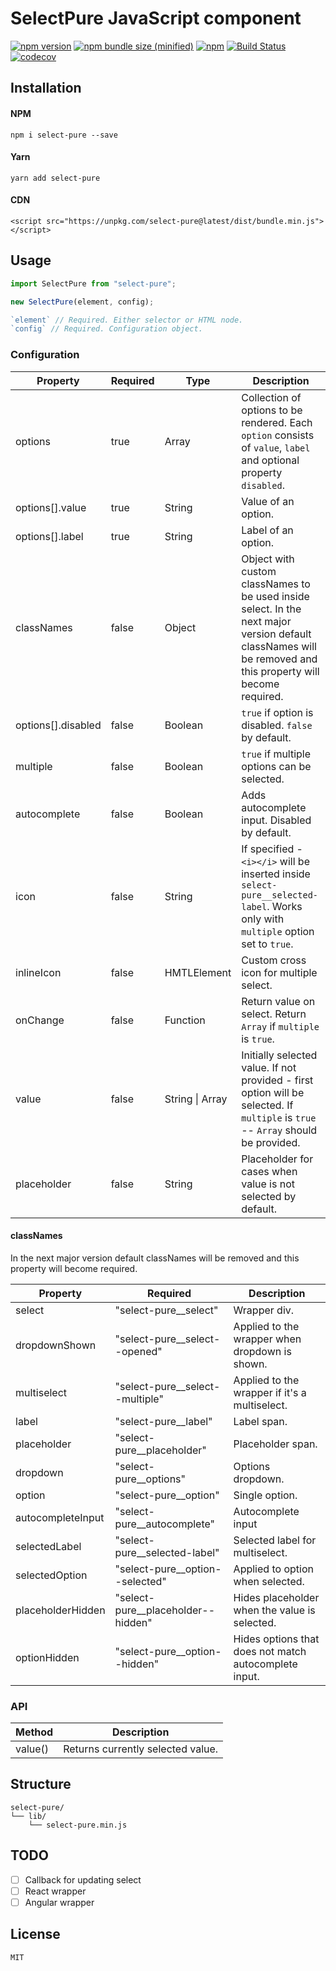 # SelectPure JavaScript component

[![npm version](https://img.shields.io/npm/v/select-pure.svg)](https://www.npmjs.com/package/select-pure)
[![npm bundle size (minified)](https://img.shields.io/bundlephobia/min/select-pure.svg)](https://www.npmjs.com/package/select-pure)
[![npm](https://img.shields.io/bundlephobia/minzip/select-pure.svg)](https://www.npmjs.com/package/select-pure)
[![Build Status](https://travis-ci.org/dudyn5ky1/select-pure.svg?branch=master)](https://travis-ci.org/dudyn5ky1/select-pure)
[![codecov](https://codecov.io/gh/dudyn5ky1/select-pure/branch/master/graph/badge.svg)](https://codecov.io/gh/dudyn5ky1/select-pure)

## Installation

#### NPM

```
npm i select-pure --save
```

#### Yarn

```
yarn add select-pure
```

#### CDN

```
<script src="https://unpkg.com/select-pure@latest/dist/bundle.min.js"></script>
```
## Usage

```javascript
import SelectPure from "select-pure";

new SelectPure(element, config);

`element` // Required. Either selector or HTML node.
`config` // Required. Configuration object.
```

### Configuration

| Property | Required | Type | Description |
| --- | --- | --- | --- |
| options | true | Array | Collection of options to be rendered. Each `option` consists of `value`, `label` and optional property `disabled`.  |
| options[].value | true | String | Value of an option. |
| options[].label | true | String | Label of an option. |
| classNames | false | Object | Object with custom classNames to be used inside select. In the next major version default classNames will be removed and this property will become required. |
| options[].disabled | false | Boolean | `true` if option is disabled. `false` by default. |
| multiple | false | Boolean | `true` if multiple options can be selected. |
| autocomplete | false | Boolean | Adds autocomplete input. Disabled by default. |
| icon | false | String | If specified - `<i></i>` will be inserted inside `select-pure__selected-label`. Works only with `multiple` option set to `true`. |
| inlineIcon | false | HMTLElement | Custom cross icon for multiple select. |
| onChange | false | Function | Return value on select. Return `Array` if `multiple` is `true`. |
| value | false | String \| Array | Initially selected value. If not provided - first option will be selected. If `multiple` is `true` -- `Array` should be provided. |
| placeholder | false | String | Placeholder for cases when value is not selected by default. |

#### classNames

In the next major version default classNames will be removed and this property will become required.

| Property | Required | Description |
| --- | --- | --- |
| select | "select-pure__select" | Wrapper div. |
| dropdownShown | "select-pure__select--opened" | Applied to the wrapper when dropdown is shown. |
| multiselect | "select-pure__select--multiple" | Applied to the wrapper if it's a multiselect. |
| label | "select-pure__label" | Label span. |
| placeholder | "select-pure__placeholder" | Placeholder span. |
| dropdown | "select-pure__options" | Options dropdown. |
| option | "select-pure__option" | Single option. |
| autocompleteInput | "select-pure__autocomplete" | Autocomplete input |
| selectedLabel | "select-pure__selected-label" | Selected label for multiselect. |
| selectedOption | "select-pure__option--selected" | Applied to option when selected. |
| placeholderHidden | "select-pure__placeholder--hidden" | Hides placeholder when the value is selected. |
| optionHidden | "select-pure__option--hidden" | Hides options that does not match autocomplete input. |


### API

| Method | Description |
| --- | --- |
| value() | Returns currently selected value. |

## Structure

```
select-pure/
└── lib/
    └── select-pure.min.js
```

## TODO

- [ ] Callback for updating select
- [ ] React wrapper
- [ ] Angular wrapper

## License

```MIT```
